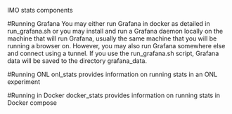 IMO stats components

#Running Grafana
You may either run Grafana in docker as detailed in run_grafana.sh or you may install and run a Grafana daemon locally on the machine that will run Grafana, usually the same machine that you will be running a browser on. However, you may also run Grafana somewhere else and connect using a tunnel. If you use the run_grafana.sh script, Grafana data will be saved to the directory grafana_data. 

#Running ONL
onl_stats provides information on running stats in an ONL experiment

#Running in Docker 
docker_stats provides information on running stats in Docker compose
